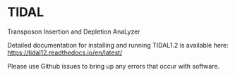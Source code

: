 # TIDAL
Transposon Insertion and Depletion AnaLyzer

Detailed documentation for installing and running TIDAL1.2 is available here:
https://tidal12.readthedocs.io/en/latest/

Please use Github issues to bring up any errors that occur with software.


